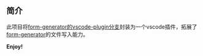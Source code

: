 ## 简介
此项目将[form-generator的vscode-plugin分支](https://github.com/JakHuang/form-generator/tree/vscode-plugin)封装为一个vscode插件，拓展了[form-generator](https://github.com/JakHuang/form-generator)的文件写入能力。


**Enjoy!**
